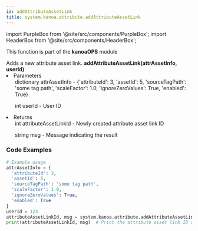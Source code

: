 ```yaml
---
id: addAttributeAssetLink
title: system.kanoa.attribute.addAttributeAssetLink
---
```


import PurpleBox from '@site/src/components/PurpleBox';
import HeaderBox from '@site/src/components/HeaderBox';

<PurpleBox>This function is part of the <b>kanoaOPS</b> module</PurpleBox>

<HeaderBox header="Description">
  Adds a new attribute asset link.
</HeaderBox>

<HeaderBox header="Syntax">
  <b>addAttributeAssetLink(attrAssetInfo, userId)</b>
    <li>Parameters <br />
      <ul>dictionary attrAssetInfo - &#123;'attributeId': 3, 'assetId': 5, 'sourceTagPath': 'some tag path', 'scaleFactor': 1.0, 'ignoreZeroValues': True, 'enabled': True}</ul>
      <ul>int userId - User ID</ul>
    </li>
    <li>Returns <br />
      <ul>int attributeAssetLinkId - Newly created attribute asset link ID</ul>
      <ul>string msg - Message indicating the result</ul>
    </li>
</HeaderBox>

### Code Examples

```python
# Example usage
attrAssetInfo = {
  'attributeId': 3,
  'assetId': 5,
  'sourceTagPath': 'some tag path',
  'scaleFactor': 1.0,
  'ignoreZeroValues': True,
  'enabled': True
}
userId = 123
attributeAssetLinkId, msg = system.kanoa.attribute.addAttributeAssetLink(attrAssetInfo, userId)
print(attributeAssetLinkId, msg)  # Print the attribute asset link ID and message

